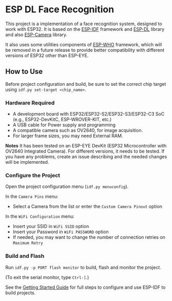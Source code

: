 # ESP DL Face Recognition

This project is a implementation of a face recognition system, designed to work with ESP32. It is based on the [ESP-IDF](https://github.com/espressif/esp-idf) framework and [ESP-DL](https://github.com/espressif/esp-dl) library and also [ESP-Camera](https://github.com/espressif/esp32-camera) library.

It also uses some utilities components of [ESP-WHO](https://github.com/espressif/esp-who) framework, which will be removed in a future release to provide better compatibility with different versions of ESP32 other than ESP-EYE.


## How to Use

Before project configuration and build, be sure to set the correct chip target using `idf.py set-target <chip_name>`.

### Hardware Required

* A development board with ESP32/ESP32-S2/ESP32-S3/ESP32-C3 SoC (e.g., ESP32-DevKitC, ESP-WROVER-KIT, etc.)
* A USB cable for Power supply and programming
* A compatible camera such as OV2640, for image acquisition.
* For larger frame sizes, you may need External RAM. 

**Notes** It has been tested on an ESP-EYE DevKit (ESP32 Microcontroller with OV2640 Integrated Camera). For different versions, it needs to be tested. If you have any problems, create an issue describing and the needed changes will be implemented. 


### Configure the Project

Open the project configuration menu (`idf.py menuconfig`). 

In the `Camera Pins` menu:

* Select a Camera from the list or enter the `Custom Camera Pinout` option

In the `WiFi Configuration` menu:

* Insert your SSID in `WiFi SSID` option
* Insert your Password in `WiFi PASSWORD` option
* If needed, you may want to change the number of connection retries on `Maximum Retry`


### Build and Flash

Run `idf.py -p PORT flash monitor` to build, flash and monitor the project.

(To exit the serial monitor, type ``Ctrl-]``.)

See the [Getting Started Guide](https://docs.espressif.com/projects/esp-idf/en/latest/get-started/index.html) for full steps to configure and use ESP-IDF to build projects.

